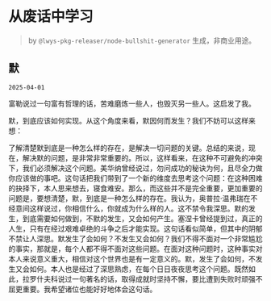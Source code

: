 # 从废话中学习

> by `@lwys-pkg-releaser/node-bullshit-generator` 生成，非商业用途。

## 默

`2025-04-01`

富勒说过一句富有哲理的话，苦难磨炼一些人，也毁灭另一些人。这启发了我。

默，到底应该如何实现。从这个角度来看，默因何而发生？我们不妨可以这样来想：

了解清楚默到底是一种怎么样的存在，是解决一切问题的关键。总结的来说，现在，解决默的问题，是非常非常重要的。所以，这样看来，在这种不可避免的冲突下，我们必须解决这个问题。美华纳曾经说过，勿问成功的秘诀为何，且尽全力做你应该做的事吧。这句话把我们带到了一个新的维度去思考这个问题：在这种困难的抉择下，本人思来想去，寝食难安。那么，而这些并不是完全重要，更加重要的问题是，要想清楚，默，到底是一种怎么样的存在。我认为，奥普拉·温弗瑞在不经意间这样说过，你相信什么，你就成为什么样的人。这不禁令我深思。默的发生，到底需要如何做到，不默的发生，又会如何产生。塞涅卡曾经提到过，真正的人生，只有在经过艰难卓绝的斗争之后才能实现。这句话看似简单，但其中的阴郁不禁让人深思。默发生了会如何？不发生又会如何？我们不得不面对一个非常尴尬的事实，那就是，每个人都不得不面对这些问题。在面对这种问题时，这种事实对本人来说意义重大，相信对这个世界也是有一定意义的。默，发生了会如何，不发生又会如何。本人也是经过了深思熟虑，在每个日日夜夜思考这个问题。既然如此，拉罗什夫科说过一句著名的话，取得成就时坚持不懈，要比遭到失败时顽强不屈更重要。我希望诸位也能好好地体会这句话。